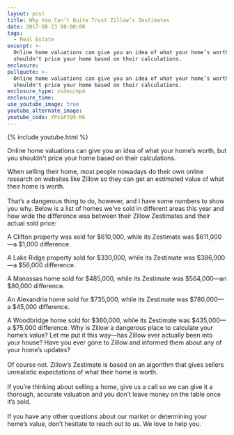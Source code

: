 ```yaml
---
layout: post
title: Why You Can’t Quite Trust Zillow’s Zestimates
date: 2017-08-23 00:00:00
tags:
  - Real Estate
excerpt: >-
  Online home valuations can give you an idea of what your home’s worth, but you
  shouldn't price your home based on their calculations.
enclosure:
pullquote: >-
  Online home valuations can give you an idea of what your home’s worth, but you
  shouldn't price your home based on their calculations.
enclosure_type: video/mp4
enclosure_time:
use_youtube_image: true
youtube_alternate_image:
youtube_code: YPsiP7Q9-Nk
---
```


{% include youtube.html %}

Online home valuations can give you an idea of what your home’s worth, but you shouldn't price your home based on their calculations.

When selling their home, most people nowadays do their own online research on websites like Zillow so they can get an estimated value of what their home is worth. <br><br>That’s a dangerous thing to do, however, and I have some numbers to show you why. Below is a list of homes we’ve sold in different areas this year and how wide the difference was between their Zillow Zestimates and their actual sold price:

A Clifton property was sold for $610,000, while its Zestimate was $611,000—a $1,000 difference.

A Lake Ridge property sold for $330,000, while its Zestimate was $386,000—a $56,000 difference.

A Manassas home sold for $485,000, while its Zestimate was $564,000—an $80,000 difference.

An Alexandria home sold for $735,000, while its Zestimate was $780,000—a $45,000 difference.

A Woodbridge home sold for $360,000, while its Zestimate was $435,000—a $75,000 difference. Why is Zillow a dangerous place to calculate your home’s value? Let me put it this way—has Zillow ever actually been into your house? Have you ever gone to Zillow and informed them about any of your home’s updates? <br><br>Of course not. Zillow’s Zestimate is based on an algorithm that gives sellers unrealistic expectations of what their home is worth.<br><br>If you’re thinking about selling a home, give us a call so we can give it a thorough, accurate valuation and you don’t leave money on the table once it’s sold. <br><br>If you have any other questions about our market or determining your home’s value, don’t hesitate to reach out to us. We love to help you.